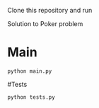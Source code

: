 Clone this repository and run 

Solution to Poker problem

# Main

```
python main.py
```

#Tests

```
python tests.py
```
